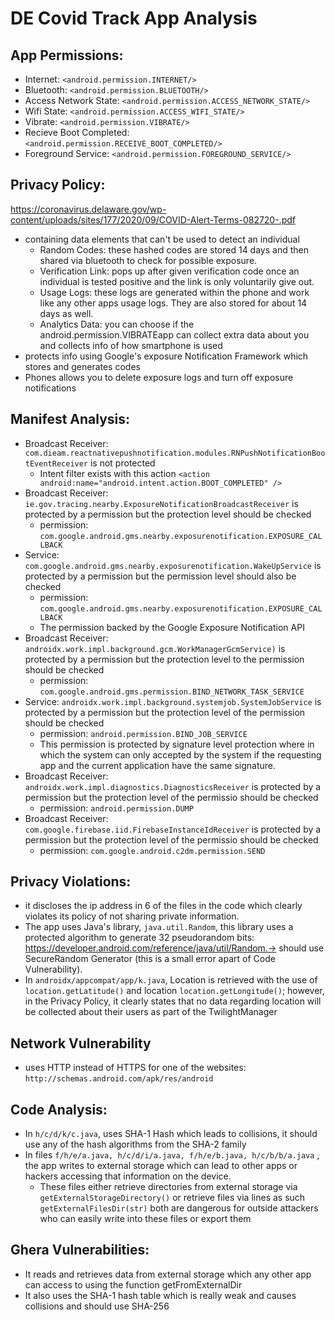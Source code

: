 # DE Covid Track App Analysis

## App Permissions:
- Internet: `<android.permission.INTERNET/>`
- Bluetooth: `<android.permission.BLUETOOTH/>`
- Access Network State: `<android.permission.ACCESS_NETWORK_STATE/>`
- Wifi State: `<android.permission.ACCESS_WIFI_STATE/>`
- Vibrate: `<android.permission.VIBRATE/>`
- Recieve Boot Completed: `<android.permission.RECEIVE_BOOT_COMPLETED/>`
- Foreground Service: `<android.permission.FOREGROUND_SERVICE/>`

## Privacy Policy:
https://coronavirus.delaware.gov/wp-content/uploads/sites/177/2020/09/COVID-Alert-Terms-082720-.pdf
- containing data elements that can't be used to detect an individual
	- Random Codes: these hashed codes are stored 14 days and then 
	  shared via bluetooth to check for possible exposure.
	- Verification Link: pops up after given verification code once 
	  an individual is tested positive and the link is only voluntarily
	  give out.
	- Usage Logs: these logs are generated within the phone and work like
	  any other apps usage logs. They are also stored for about
	  14 days as well.
	- Analytics Data: you can choose if the android.permission.VIBRATEapp can collect extra data 
	  about you and collects info of how smartphone is used
- protects info using Google's exposure Notification Framework which stores and
generates codes
- Phones allows you to delete exposure logs and turn off exposure notifications

## Manifest Analysis: 
- Broadcast Receiver: `com.dieam.reactnativepushnotification.modules.RNPushNotificationBootEventReceiver` is not protected 
  - Intent filter exists with this action `<action android:name="android.intent.action.BOOT_COMPLETED" />`
- Broadcast Receiver: `ie.gov.tracing.nearby.ExposureNotificationBroadcastReceiver` is protected by a permission but the protection level should be checked
  - permission: ``com.google.android.gms.nearby.exposurenotification.EXPOSURE_CALLBACK``
- Service: ``com.google.android.gms.nearby.exposurenotification.WakeUpService`` is protected by a permission but the permission level should also be checked
  - permission: ``com.google.android.gms.nearby.exposurenotification.EXPOSURE_CALLBACK``
  - The permission backed by the Google Exposure Notification API 
- Broadcast Receiver: `androidx.work.impl.background.gcm.WorkManagerGcmService)` is protected by a permission but the protection level to the permission should be checked
  - permission: `com.google.android.gms.permission.BIND_NETWORK_TASK_SERVICE`
- Service: ``androidx.work.impl.background.systemjob.SystemJobService`` is protected by a permission but the protection level of the permission should be checked
  - permission: ``android.permission.BIND_JOB_SERVICE``
  - This permission is protected by signature level protection where in which the system can only accepted by the system if the requesting app and the current application have the same signature. 
- Broadcast Receiver: ``androidx.work.impl.diagnostics.DiagnosticsReceiver`` is protected by a permission but the protection level of the permissio should be checked
  - permission: `android.permission.DUMP`
- Broadcast Receiver: ``com.google.firebase.iid.FirebaseInstanceIdReceiver`` is protected by a permission but the protection level of the permissio should be checked
  - permission: `com.google.android.c2dm.permission.SEND`

## Privacy Violations:
- it discloses the ip address in 6 of the files in the code which clearly violates its policy of not sharing private information.
- The app uses Java's library, `java.util.Random`, this library uses a protected algorithm to generate 32 pseudorandom bits: https://developer.android.com/reference/java/util/Random.-> should use SecureRandom Generator (this is a small error apart of Code Vulnerability).
- In `androidx/appcompat/app/k.java`, Location is retrieved with the use of ``location.getLatitude()`` and location `location.getLongitude()`; however, in the Privacy Policy, it clearly states that no data regarding location will be collected about their users as part of the TwilightManager

## Network Vulnerability
- uses HTTP instead of HTTPS for one of the websites: `http://schemas.android.com/apk/res/android`

## Code Analysis:
- In `h/c/d/k/c.java`, uses SHA-1 Hash which leads to collisions, it should use any of the hash algorithms from the SHA-2 family
- In files `f/h/e/a.java, h/c/d/i/a.java, f/h/e/b.java, h/c/b/b/a.java` , the app writes to external storage which can lead to other apps or hackers accessing that information on the device.
  - These files either retrieve directories from external storage via `getExternalStorageDirectory()` or retrieve files via lines as such `getExternalFilesDir(str)` both are dangerous for outside attackers who can easily write into these files or export them


## Ghera Vulnerabilities:
- It reads and retrieves data from external storage which any other app can access to using the function getFromExternalDir
- It also uses the SHA-1 hash table which is really weak and causes collisions and should use SHA-256

